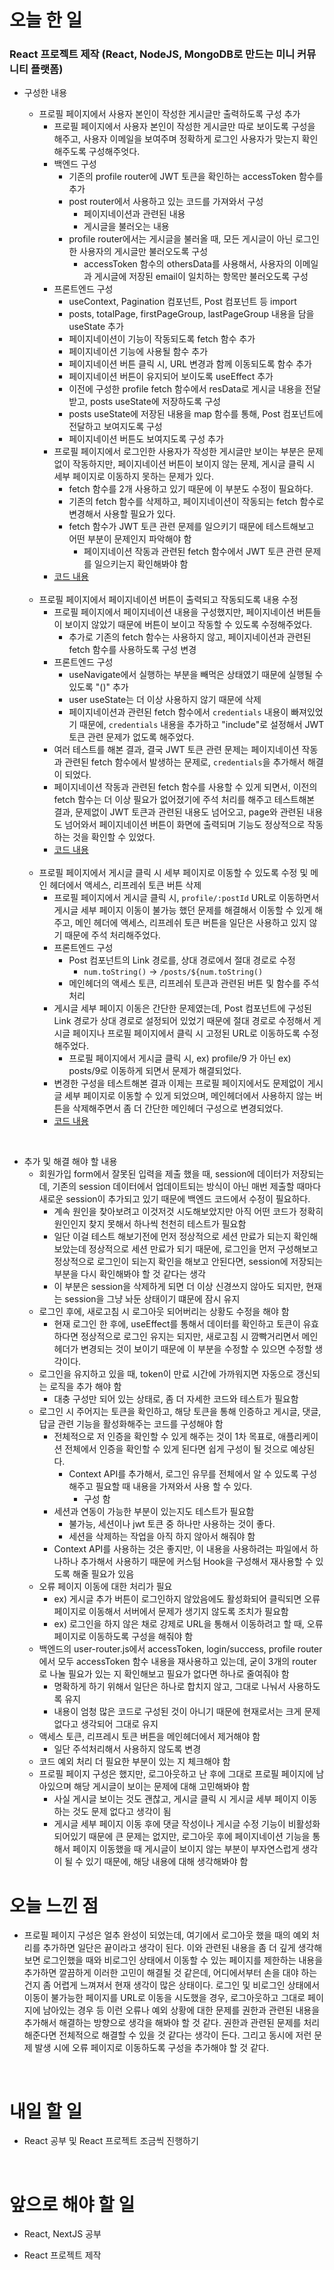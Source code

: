 # 오늘 한 일

### React 프로젝트 제작 (React, NodeJS, MongoDB로 만드는 미니 커뮤니티 플랫폼)

- 구성한 내용

  - 프로필 페이지에서 사용자 본인이 작성한 게시글만 출력하도록 구성 추가
    - 프로필 페이지에서 사용자 본인이 작성한 게시글만 따로 보이도록 구성을 해주고, 사용자 이메일을 보여주며 정확하게 로그인 사용자가 맞는지 확인해주도록 구성해주엇다.
    - 백엔드 구성
      - 기존의 profile router에 JWT 토큰을 확인하는 accessToken 함수를 추가
      - post router에서 사용하고 있는 코드를 가져와서 구성
        - 페이지네이션과 관련된 내용
        - 게시글을 불러오는 내용
      - profile router에서는 게시글을 불러올 때, 모든 게시글이 아닌 로그인한 사용자의 게시글만 불러오도록 구성
        - accessToken 함수의 othersData를 사용해서, 사용자의 이메일과 게시글에 저장된 email이 일치하는 항목만 불러오도록 구성
    - 프론트엔드 구성
      - useContext, Pagination 컴포넌트, Post 컴포넌트 등 import
      - posts, totalPage, firstPageGroup, lastPageGroup 내용을 담을 useState 추가
      - 페이지네이션이 기능이 작동되도록 fetch 함수 추가
      - 페이지네이션 기능에 사용될 함수 추가
      - 페이지네이션 버튼 클릭 시, URL 변경과 함께 이동되도록 함수 추가
      - 페이지네이션 버튼이 유지되어 보이도록 useEffect 추가
      - 이전에 구성한 profile fetch 함수에서 resData로 게시글 내용을 전달받고, posts useState에 저장하도록 구성
      - posts useState에 저장된 내용을 map 함수를 통해, Post 컴포넌트에 전달하고 보여지도록 구성
      - 페이지네이션 버튼도 보여지도록 구성 추가
    - 프로필 페이지에서 로그인한 사용자가 작성한 게시글만 보이는 부분은 문제없이 작동하지만, 페이지네이션 버튼이 보이지 않는 문제, 게시글 클릭 시 세부 페이지로 이동하지 못하는 문제가 있다.
      - fetch 함수를 2개 사용하고 있기 때문에 이 부분도 수정이 필요하다.
      - 기존의 fetch 함수를 삭제하고, 페이지네이션이 작동되는 fetch 함수로 변경해서 사용할 필요가 있다.
      - fetch 함수가 JWT 토큰 관련 문제를 일으키기 때문에 테스트해보고 어떤 부분이 문제인지 파악해야 함
        - 페이지네이션 작동과 관련된 fetch 함수에서 JWT 토큰 관련 문제를 일으키는지 확인해봐야 함
    - [코드 내용](https://github.com/jeongsangtae/mini-community-platform/commit/b6f42cc653da197d47b0a2ea2e081c3e9ea1464c)

  <br />

  - 프로필 페이지에서 페이지네이션 버튼이 출력되고 작동되도록 내용 수정
    - 프로필 페이지에서 페이지네이션 내용을 구성했지만, 페이지네이션 버튼들이 보이지 않았기 때문에 버튼이 보이고 작동할 수 있도록 수정해주었다.
      - 추가로 기존의 fetch 함수는 사용하지 않고, 페이지네이션과 관련된 fetch 함수를 사용하도록 구성 변경
    - 프론트엔드 구성
      - useNavigate에서 실행하는 부분을 빼먹은 상태였기 때문에 실행될 수 있도록 "()" 추가
      - user useState는 더 이상 사용하지 않기 때문에 삭제
      - 페이지네이션과 관련된 fetch 함수에서 `credentials` 내용이 빠져있었기 때문에, `credentials` 내용을 추가하고 "include"로 설정해서 JWT 토큰 관련 문제가 없도록 해주었다.
    - 여러 테스트를 해본 결과, 결국 JWT 토큰 관련 문제는 페이지네이션 작동과 관련된 fetch 함수에서 발생하는 문제로, `credentials`을 추가해서 해결이 되었다.
    - 페이지네이션 작동과 관련된 fetch 함수를 사용할 수 있게 되면서, 이전의 fetch 함수는 더 이상 필요가 없어졌기에 주석 처리를 해주고 테스트해본 결과, 문제없이 JWT 토큰과 관련된 내용도 넘어오고, page와 관련된 내용도 넘어와서 페이지네이션 버튼이 화면에 출력되며 기능도 정상적으로 작동하는 것을 확인할 수 있었다.
    - [코드 내용](https://github.com/jeongsangtae/mini-community-platform/commit/15c8727db91341bf84be5c46edce6e76d05d5fc5)

  <br />

  - 프로필 페이지에서 게시글 클릭 시 세부 페이지로 이동할 수 있도록 수정 및 메인 헤더에서 액세스, 리프레쉬 토큰 버튼 삭제
    - 프로필 페이지에서 게시글 클릭 시, `profile/:postId` URL로 이동하면서 게시글 세부 페이지 이동이 불가능 했던 문제를 해결해서 이동할 수 있게 해주고, 메인 헤더에 액세스, 리프레쉬 토큰 버튼을 일단은 사용하고 있지 않기 때문에 주석 처리해주었다.
    - 프론트엔드 구성
      - Post 컴포넌트의 Link 경로를, 상대 경로에서 절대 경로로 수정
        - `num.toString()` -> `/posts/${num.toString()`
      - 메인헤더의 액세스 토큰, 리프레쉬 토큰과 관련된 버튼 및 함수를 주석 처리
    - 게시글 세부 페이지 이동은 간단한 문제였는데, Post 컴포넌트에 구성된 Link 경로가 상대 경로로 설정되어 있었기 때문에 절대 경로로 수정해서 게시글 페이지나 프로필 페이지에서 클릭 시 고정된 URL로 이동하도록 수정해주었다.
      - 프로필 페이지에서 게시글 클릭 시, ex) profile/9 가 아닌 ex) posts/9로 이동하게 되면서 문제가 해결되었다.
    - 변경한 구성을 테스트해본 결과 이제는 프로필 페이지에서도 문제없이 게시글 세부 페이지로 이동할 수 있게 되었으며, 메인헤더에서 사용하지 않는 버튼을 삭제해주면서 좀 더 간단한 메인헤더 구성으로 변경되었다.
    - [코드 내용](https://github.com/jeongsangtae/mini-community-platform/commit/14947824272f387c3d9c70943657e3f0aa5592b3)

<br />

- 추가 및 해결 해야 할 내용
  - 회원가입 form에서 잘못된 입력을 제출 했을 때, session에 데이터가 저장되는데, 기존의 session 데이터에서 업데이트되는 방식이 아닌 매번 제출할 때마다 새로운 session이 추가되고 있기 때문에 백엔드 코드에서 수정이 필요하다.
    - 계속 원인을 찾아보려고 이것저것 시도해보았지만 아직 어떤 코드가 정확히 원인인지 찾지 못해서 하나씩 천천히 테스트가 필요함
    - 일단 이걸 테스트 해보기전에 먼저 정상적으로 세션 만료가 되는지 확인해보았는데 정상적으로 세션 만료가 되기 때문에, 로그인을 먼저 구성해보고 정상적으로 로그인이 되는지 확인을 해보고 안된다면, session에 저장되는 부분을 다시 확인해봐야 할 것 같다는 생각
    - 이 부분은 session을 삭제하게 되면 더 이상 신경쓰지 않아도 되지만, 현재는 session을 그냥 놔둔 상태이기 떄문에 잠시 유지
  - 로그인 후에, 새로고침 시 로그아웃 되어버리는 상황도 수정을 해야 함
    - 현재 로그인 한 후에, useEffect를 통해서 데이터를 확인하고 토큰이 유효하다면 정상적으로 로그인 유지는 되지만, 새로고침 시 깜빡거리면서 메인헤더가 변경되는 것이 보이기 때문에 이 부분을 수정할 수 있으면 수정할 생각이다.
  - 로그인을 유지하고 있을 때, token이 만료 시간에 가까워지면 자동으로 갱신되는 로직을 추가 해야 함
    - 대충 구성만 되어 있는 상태로, 좀 더 자세한 코드와 테스트가 필요함
  - 로그인 시 주어지는 토큰을 확인하고, 해당 토큰을 통해 인증하고 게시글, 댓글, 답글 관련 기능을 활성화해주는 코드를 구성해야 함
    - 전체적으로 저 인증을 확인할 수 있게 해주는 것이 1차 목표로, 애플리케이션 전체에서 인증을 확인할 수 있게 된다면 쉽게 구성이 될 것으로 예상된다.
      - Context API를 추가해서, 로그인 유무를 전체에서 알 수 있도록 구성해주고 필요할 때 내용을 가져와서 사용 할 수 있다.
        - 구성 함
    - 세션과 연동이 가능한 부분이 있는지도 테스트가 필요함
      - 불가능, 세션이나 jwt 토큰 중 하나만 사용하는 것이 좋다.
      - 세션을 삭제하는 작업을 아직 하지 않아서 해줘야 함
    - Context API를 사용하는 것은 좋지만, 이 내용을 사용하려는 파일에서 하나하나 추가해서 사용하기 때문에 커스텀 Hook을 구성해서 재사용할 수 있도록 해줄 필요가 있음
  - 오류 페이지 이동에 대한 처리가 필요
    - ex) 게시글 추가 버튼이 로그인하지 않았음에도 활성화되어 클릭되면 오류 페이지로 이동해서 서버에서 문제가 생기지 않도록 조치가 필요함
    - ex) 로그인을 하지 않은 채로 강제로 URL을 통해서 이동하려고 할 때, 오류 페이지로 이동하도록 구성을 해줘야 함
  - 백엔드의 user-router.js에서 accessToken, login/success, profile router에서 모두 accessToken 함수 내용을 재사용하고 있는데, 굳이 3개의 router로 나눌 필요가 있는 지 확인해보고 필요가 없다면 하나로 줄여줘야 함
    - 명확하게 하기 위해서 일단은 하나로 합치지 않고, 그대로 나눠서 사용하도록 유지
    - 내용이 엄청 많은 코드로 구성된 것이 아니기 때문에 현재로서는 크게 문제 없다고 생각되어 그대로 유지
  - 액세스 토큰, 리프레시 토큰 버튼을 메인헤더에서 제거해야 함
    - 일단 주석처리해서 사용하지 않도록 변경
  - 코드 예외 처리 더 필요한 부분이 있는 지 체크해야 함
  - 프로필 페이지 구성은 했지만, 로그아웃하고 난 후에 그대로 프로필 페이지에 남아있으며 해당 게시글이 보이는 문제에 대해 고민해봐야 함
    - 사실 게시글 보이는 것도 괜찮고, 게시글 클릭 시 게시글 세부 페이지 이동하는 것도 문제 없다고 생각이 됨
    - 게시글 세부 페이지 이동 후에 댓글 작성이나 게시글 수정 기능이 비활성화 되어있기 때문에 큰 문제는 없지만, 로그아웃 후에 페이지네이션 기능을 통해서 페이지 이동했을 때 게시글이 보이지 않는 부분이 부자연스럽게 생각이 될 수 있기 때문에, 해당 내용에 대해 생각해봐야 함

# 오늘 느낀 점

- 프로필 페이지 구성은 얼추 완성이 되었는데, 여기에서 로그아웃 했을 때의 예외 처리를 추가하면 일단은 끝이라고 생각이 된다. 이와 관련된 내용을 좀 더 깊게 생각해보면 로그인했을 때와 비로그인 상태에서 이동할 수 있는 페이지를 제한하는 내용을 추가하면 깔끔하게 이러한 고민이 해결될 것 같은데, 어디에서부터 손을 대야 하는건지 좀 어렵게 느껴져서 현재 생각이 많은 상태이다. 로그인 및 비로그인 상태에서 이동이 불가능한 페이지를 URL로 이동을 시도했을 경우, 로그아웃하고 그대로 페이지에 남아있는 경우 등 이런 오류나 예외 상황에 대한 문제를 권한과 관련된 내용을 추가해서 해결하는 방향으로 생각을 해봐야 할 것 같다. 권한과 관련된 문제를 처리 해준다면 전체적으로 해결할 수 있을 것 같다는 생각이 든다. 그리고 동시에 저런 문제 발생 시에 오류 페이지로 이동하도록 구성을 추가해야 할 것 같다.

<br />

# 내일 할 일

- React 공부 및 React 프로젝트 조금씩 진행하기

<br />

# 앞으로 해야 할 일

- React, NextJS 공부

- React 프로젝트 제작
